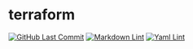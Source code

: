 # terraform


[![GitHub Last Commit](https://img.shields.io/github/last-commit/curtisdingdong/terraform?logo=github)](https://github.com/curtisdingdong/terraform/commits/master)
[![Markdown Lint](https://github.com/curtisdingdong/terraform/workflows/markdown.yaml/badge.svg)](https://github.com/curtisdingdong/terraform/workflows/markdown.yaml)
[![Yaml Lint](https://github.com/curtisdingdong/terraform/workflows/yamllint.yaml/badge.svg)](https://github.com/curtisdingdong/terraform/workflows/yamllint.yaml)
